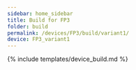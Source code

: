 ```yaml
---
sidebar: home_sidebar
title: Build for FP3
folder: build
permalink: /devices/FP3/build/variant1/
device: FP3_variant1
---
```

{% include templates/device_build.md %}
